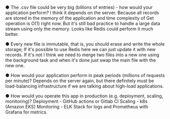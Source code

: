 ● The .csv file could be very big (billions of entries) - how would your application perform?
I think it depends on the server. Because all records are stored in the memory of the application and time complexity of Get operation is O(1) right now.
But it's still bad practice to handle a large data stream using only the memory.
Looks like Redis could perform it much better.

● Every new file is immutable, that is, you should erase and write the whole storage;
If it's possible to use Redis here we can just update it with new records.
If it's not I think we need to merge two files into a new one using the background task and when it's done just swap the main file with the new one.

● How would your application perform in peak periods (millions of requests per minute)?
Depends on the server again, but there definitely must be load-balancing infrastructure if we are talking about high-load applications.

● How would you operate this app in production (e.g. deployment, scaling, monitoring)?
Deployment - GitHub actions or Gitlab CI
Scaling - k8s (Amazon EKS)
Monitoring - ELK Stack for logs and Prometheus with Grafana for metrics. 
